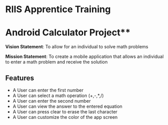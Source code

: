 # RIIS Apprentice Training
# Android Calculator Project**

**Vision Statement**: To allow for an individual to solve math problems

**Mission Statement**: To create a mobile application that allows an individual to enter a math problem and receive the solution


**Features**
----------------
- A User can enter the first number
- A User can select a math operation (+,-,*,/)
- A User can enter the second number
- A User can view the answer to the entered equation
- A User can press clear to erase the last character
- A User can customize the color of the app screen

